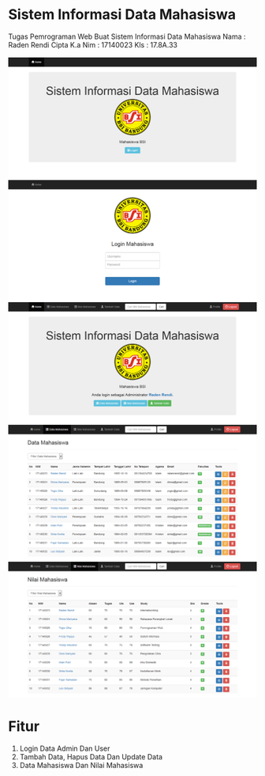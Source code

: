 # Sistem Informasi Data Mahasiswa
Tugas Pemrograman Web Buat Sistem Informasi Data Mahasiswa
Nama : Raden Rendi Cipta K.a
Nim  : 17140023
Kls  : 17.8A.33
<br />
<br />
<img src="1.png"><br />
<img src="2.png"><br />
<img src="3.png"><br />
<img src="4.png"><br />
<img src="5.png"><br />
# Fitur
1. Login Data Admin Dan User
2. Tambah Data, Hapus Data Dan Update Data
3. Data Mahasiswa Dan Nilai Mahasiswa

